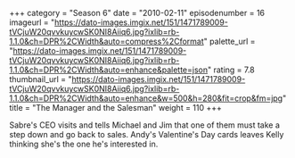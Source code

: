 +++
category = "Season 6"
date = "2010-02-11"
episodenumber = 16
imageurl = "https://dato-images.imgix.net/151/1471789009-tVCjuW20qvvkuycwSK0NI8Aiiq6.jpg?ixlib=rb-1.1.0&ch=DPR%2CWidth&auto=compress%2Cformat"
palette_url = "https://dato-images.imgix.net/151/1471789009-tVCjuW20qvvkuycwSK0NI8Aiiq6.jpg?ixlib=rb-1.1.0&ch=DPR%2CWidth&auto=enhance&palette=json"
rating = 7.8
thumbnail_url = "https://dato-images.imgix.net/151/1471789009-tVCjuW20qvvkuycwSK0NI8Aiiq6.jpg?ixlib=rb-1.1.0&ch=DPR%2CWidth&auto=enhance&w=500&h=280&fit=crop&fm=jpg"
title = "The Manager and the Salesman"
weight = 110
+++

Sabre's CEO visits and tells Michael and Jim that one of them must take a step down and go back to sales. Andy's Valentine's Day cards leaves Kelly thinking she's the one he's interested in.